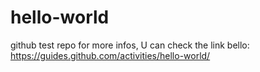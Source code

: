 # hello-world
github test repo
for more infos, U can check the link bello:
https://guides.github.com/activities/hello-world/
